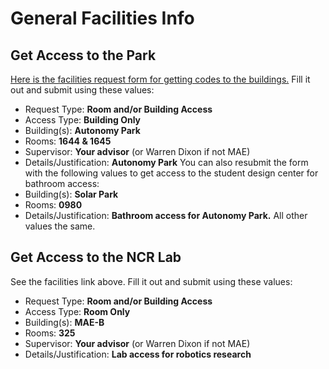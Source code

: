 # General Facilities Info

## Get Access to the Park

[Here is the facilities request form for getting codes to the buildings.](https://my.mae.ufl.edu/ccb/facilities/requests/changes.asp?id=new)
Fill it out and submit using these values:

- Request Type: **Room and/or Building Access**
- Access Type: **Building Only**
- Building(s): **Autonomy Park**
- Rooms: **1644 & 1645**
- Supervisor: **Your advisor** (or Warren Dixon if not MAE)
- Details/Justification: **Autonomy Park**
  You can also resubmit the form with the following values to get access to the student design center for bathroom access:
- Building(s): **Solar Park**
- Rooms: **0980**
- Details/Justification: **Bathroom access for Autonomy Park.**
  All other values the same.

## Get Access to the NCR Lab

See the facilities link above.
Fill it out and submit using these values:

- Request Type: **Room and/or Building Access**
- Access Type: **Room Only**
- Building(s): **MAE-B**
- Rooms: **325**
- Supervisor: **Your advisor** (or Warren Dixon if not MAE)
- Details/Justification: **Lab access for robotics research**

